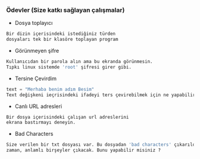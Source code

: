 ### Ödevler (Size katkı sağlayan çalışmalar)

+ Dosya toplayıcı

```python
Bir dizin içerisindeki istediğiniz türden 
dosyaları tek bir klasöre toplayan program
```

+ Görünmeyen şifre

```python
Kullanıcıdan bir parola alın ama bu ekranda görünmesin.
Tıpkı linux sistemde 'root' şifresi girer gibi.
```

+ Tersine Çevirdim 

```python
text = "Merhaba benim adım Besim"
Text değişkeni ieçrisindeki ifadeyi ters çevirebilmek için ne yapabiliriz ?
```

+ Canlı URL adresleri

```python
Bir dosya içerisindeki çalışan url adreslerini 
ekrana bastırmayı deneyin.
```

+ Bad Characters

```python
Size verilen bir txt dosyası var. Bu dosyadan 'bad characters' çıkarıldığı
zaman, anlamlı birşeyler çıkacak. Bunu yapabilir misiniz ?
```
